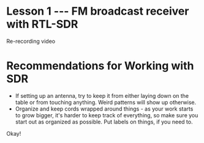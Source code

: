 # Lesson 1 --- FM broadcast receiver with RTL-SDR

Re-recording video

# Recommendations for Working with SDR
* If setting up an antenna, try to keep it from either laying down on the table or from touching anything. Weird patterns will show up otherwise.
* Organize and keep cords wrapped around things - as your work starts to grow bigger, it's harder to keep track of everything, so make sure you start out as organized as possible. Put labels on things, if you need to.

Okay!
